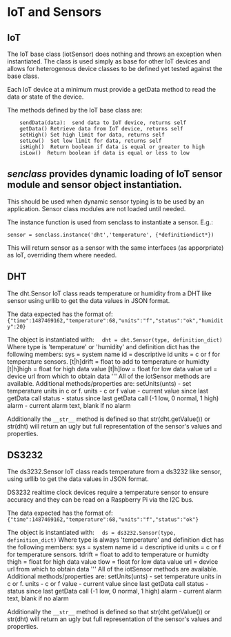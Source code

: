 # IoT and Sensors

## IoT
The IoT base class (iotSensor) does nothing and throws an exception when instantiated. 
The class is used simply as base for other IoT devices and allows for heterogenous 
device classes to be defined yet tested against the base class. 


Each IoT device at a minimum must provide a getData method to read the data or state of the 
device. 

The methods defined by the IoT base class are:
```
    sendData(data):  send data to IoT device, returns self
    getData() Retrieve data from IoT device, returns self
    setHigh() Set high limit for data, returns self
    setLow()  Set low limit for data, returns self
    isHigh()  Return boolean if data is equal or greater to high
    isLow()  Return boolean if data is equal or less to low
```

## *senclass* provides dynamic loading of IoT sensor module and sensor object instantiation.
This should be used when dynamic sensor typing is to be used by an application. Sensor class modules 
are not loaded until needed.

The instance function is used from senclass to instantiate a sensor. E.g.:

``` sensor = senclass.instance('dht','temperature', {*definitiondict*}) ```

This will return sensor as a sensor with the same interfaces (as apporpriate) as IoT, overriding them where needed. 

## DHT
The dht.Sensor IoT class reads temperature or humidity from a DHT like sensor using urllib 
to get the data values in JSON format. 

The data expected has the format of: 
``` {"time":1487469162,"temperature":68,"units":"f","status":"ok","humidity":20} ```

The object is instantiated with:
 ```   dht = dht.Sensor(type, definition_dict) ```
Where
    type  is 'temperature' or 'humidity'
and
    definition dict has the following members:
                sys = system name
                id = descriptive id
                units = c or f for temperature sensors.
                [t|h]drift = float to add to temperature or humidty
                [t|h]high = float for high data value 
                [t|h]low  = float for low data value 
                url = device url from which to obtain data
'''
All of the iotSensor methods are available. Additional methods/properties are:
    setUnits(unts)  - set temperature units in c or f. 
    units   - c or f
    value   - current value since last getData call
    status  - status since last getData call (-1 low, 0 normal, 1 high)
    alarm   - current alarm text, blank if no alarm
    
Additionally the ```__str__``` method is defined so that str(dht.getValue()) or
str(dht) will return an ugly but full representation of the sensor's values and properties.

## DS3232
The ds3232.Sensor IoT class reads temperature from a ds3232 like sensor, using urllib 
to get the data values in JSON format. 

DS3232 realtime clock devices require a temperature sensor to ensure accuracy and they can be 
read on a Raspberry Pi via the I2C bus. 

The data expected has the format of: 
``` {"time":1487469162,"temperature":68,"units":"f","status":"ok"} ```

The object is instantiated with:
 ```   ds = ds3232.Sensor(type, definition_dict) ```
Where
    type  is always 'temperature'
and
    definition dict has the following members:
                sys = system name
                id = descriptive id
                units = c or f for temperature sensors.
                tdrift = float to add to temperature or humidty
                thigh = float for high data value 
                tlow  = float for low data value 
                url = device url from which to obtain data
'''
All of the iotSensor methods are available. Additional methods/properties are:
    setUnits(unts)  - set temperature units in c or f. 
    units   - c or f
    value   - current value since last getData call
    status  - status since last getData call (-1 low, 0 normal, 1 high)
    alarm   - current alarm text, blank if no alarm
    
Additionally the ```__str__``` method is defined so that str(dht.getValue()) or
str(dht) will return an ugly but full representation of the sensor's values and properties.


